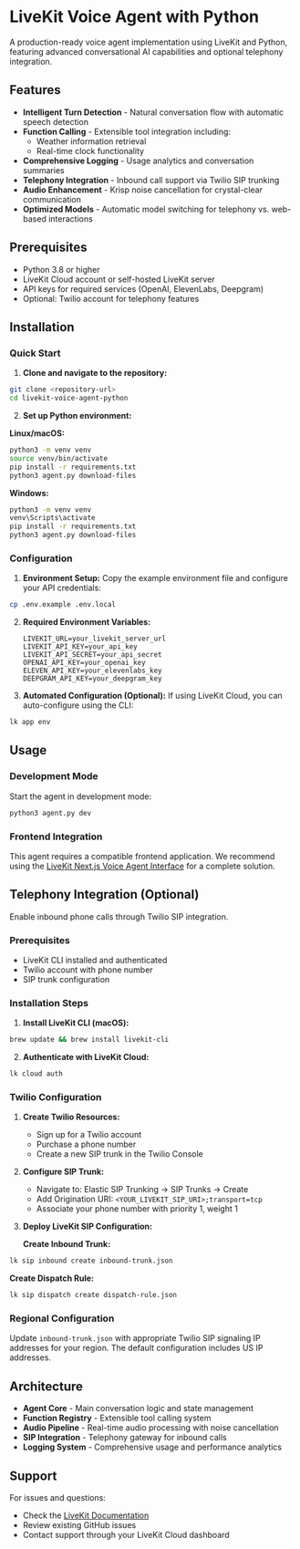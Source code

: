 # LiveKit Voice Agent with Python

A production-ready voice agent implementation using LiveKit and Python, featuring advanced conversational AI capabilities and optional telephony integration.

## Features

- **Intelligent Turn Detection** - Natural conversation flow with automatic speech detection
- **Function Calling** - Extensible tool integration including:
  - Weather information retrieval
  - Real-time clock functionality
- **Comprehensive Logging** - Usage analytics and conversation summaries
- **Telephony Integration** - Inbound call support via Twilio SIP trunking
- **Audio Enhancement** - Krisp noise cancellation for crystal-clear communication
- **Optimized Models** - Automatic model switching for telephony vs. web-based interactions

## Prerequisites

- Python 3.8 or higher
- LiveKit Cloud account or self-hosted LiveKit server
- API keys for required services (OpenAI, ElevenLabs, Deepgram)
- Optional: Twilio account for telephony features

## Installation

### Quick Start

1. **Clone and navigate to the repository:**
```bash
git clone <repository-url>
cd livekit-voice-agent-python
```

2. **Set up Python environment:**

**Linux/macOS:**
```bash
python3 -m venv venv
source venv/bin/activate
pip install -r requirements.txt
python3 agent.py download-files
```

**Windows:**
```bash
python3 -m venv venv
venv\Scripts\activate
pip install -r requirements.txt
python3 agent.py download-files
```

### Configuration

1. **Environment Setup:**
   Copy the example environment file and configure your API credentials:
```bash
cp .env.example .env.local
```

2. **Required Environment Variables:**
   ```
   LIVEKIT_URL=your_livekit_server_url
   LIVEKIT_API_KEY=your_api_key
   LIVEKIT_API_SECRET=your_api_secret
   OPENAI_API_KEY=your_openai_key
   ELEVEN_API_KEY=your_elevenlabs_key
   DEEPGRAM_API_KEY=your_deepgram_key
   ```

3. **Automated Configuration (Optional):**
   If using LiveKit Cloud, you can auto-configure using the CLI:
```bash
lk app env
```

## Usage

### Development Mode

Start the agent in development mode:
```bash
python3 agent.py dev
```

### Frontend Integration

This agent requires a compatible frontend application. We recommend using the [LiveKit Next.js Voice Agent Interface](https://github.com/kylecampbell/livekit-nextjs-voice-agent-interface) for a complete solution.

## Telephony Integration (Optional)

Enable inbound phone calls through Twilio SIP integration.

### Prerequisites

- LiveKit CLI installed and authenticated
- Twilio account with phone number
- SIP trunk configuration

### Installation Steps

1. **Install LiveKit CLI (macOS):**
```bash
brew update && brew install livekit-cli
```

2. **Authenticate with LiveKit Cloud:**
```bash
lk cloud auth
```

### Twilio Configuration

1. **Create Twilio Resources:**
   - Sign up for a Twilio account
   - Purchase a phone number
   - Create a new SIP trunk in the Twilio Console

2. **Configure SIP Trunk:**
   - Navigate to: Elastic SIP Trunking → SIP Trunks → Create
   - Add Origination URI: `<YOUR_LIVEKIT_SIP_URI>;transport=tcp`
   - Associate your phone number with priority 1, weight 1

3. **Deploy LiveKit SIP Configuration:**

   **Create Inbound Trunk:**
```bash
lk sip inbound create inbound-trunk.json
```

   **Create Dispatch Rule:**
```bash
lk sip dispatch create dispatch-rule.json
```

### Regional Configuration

Update `inbound-trunk.json` with appropriate Twilio SIP signaling IP addresses for your region. The default configuration includes US IP addresses.

## Architecture

- **Agent Core** - Main conversation logic and state management
- **Function Registry** - Extensible tool calling system
- **Audio Pipeline** - Real-time audio processing with noise cancellation
- **SIP Integration** - Telephony gateway for inbound calls
- **Logging System** - Comprehensive usage and performance analytics

## Support

For issues and questions:
- Check the [LiveKit Documentation](https://docs.livekit.io/)
- Review existing GitHub issues
- Contact support through your LiveKit Cloud dashboard
